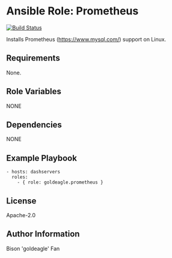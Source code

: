 # Ansible Role: Prometheus

[![Build Status](https://travis-ci.org/geerlingguy/ansible-role-php-mysql.svg?branch=master)](https://travis-ci.org/geerlingguy/ansible-role-php-mysql)

Installs Prometheus (https://www.mysql.com/) support on Linux.

## Requirements

None.

## Role Variables

NONE

## Dependencies

NONE

## Example Playbook

    - hosts: dashservers
      roles:
        - { role: goldeagle.prometheus }

## License

Apache-2.0

## Author Information

Bison 'goldeagle' Fan
